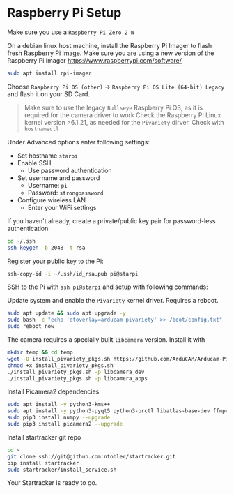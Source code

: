 # Raspberry Pi Setup

Make sure you use a `Raspberry Pi Zero 2 W`

On a debian linux host machine, install the Raspberry Pi Imager to flash fresh Raspberry Pi image.
Make sure you are using a new version of the Raspberry Pi Imager https://www.raspberrypi.com/software/
``` bash
sudo apt install rpi-imager
```

Choose `Raspberry Pi OS (other)` -> `Raspberry Pi OS Lite (64-bit) Legacy` and flash it on your SD Card.
> Make sure to use the legacy `Bullseye` Raspberry Pi OS, as it is required for the camera driver to work
  Check the Raspberry Pi Linux kernel version >6.1.21, as needed for the `Pivariety` dirver.
  Check with `hostnamectl`

Under Advanced options enter following settings:
- Set hostname `starpi`
- Enable SSH
  - Use password authentication
- Set username and password
  - Username: `pi`
  - Password: `strongpassword`
- Configure wireless LAN
  - Enter your WiFi settings


If you haven't already, create a private/public key pair for password-less authentication:
``` bash
cd ~/.ssh
ssh-keygen -b 2048 -t rsa
```
Register your public key to the Pi:
``` bash
ssh-copy-id -i ~/.ssh/id_rsa.pub pi@starpi
```

SSH to the Pi with `ssh pi@starpi` and setup with following commands:

Update system and enable the `Pivariety` kernel driver. Requires a reboot.
```bash
sudo apt update && sudo apt upgrade -y
sudo bash -c "echo 'dtoverlay=arducam-pivariety' >> /boot/config.txt"
sudo reboot now
```

The camera requires a specially built `libcamera` version. Install it with
``` bash
mkdir temp && cd temp
wget -O install_pivariety_pkgs.sh https://github.com/ArduCAM/Arducam-Pivariety-V4L2-Driver/releases/download/install_script/install_pivariety_pkgs.sh
chmod +x install_pivariety_pkgs.sh
./install_pivariety_pkgs.sh -p libcamera_dev
./install_pivariety_pkgs.sh -p libcamera_apps
```

Install Picamera2 dependencies
``` bash
sudo apt install -y python3-kms++
sudo apt install -y python3-pyqt5 python3-prctl libatlas-base-dev ffmpeg python3-pip
sudo pip3 install numpy --upgrade
sudo pip3 install picamera2 --upgrade
```

Install startracker git repo
``` bash
cd ~
git clone ssh://git@github.com:ntobler/startracker.git
pip install startracker
sudo startracker/install_service.sh
```
Your Startracker is ready to go.
